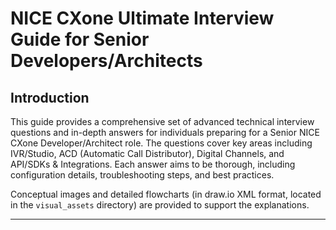 # NICE CXone Ultimate Interview Guide for Senior Developers/Architects

## Introduction

This guide provides a comprehensive set of advanced technical interview questions and in-depth answers for individuals preparing for a Senior NICE CXone Developer/Architect role. The questions cover key areas including IVR/Studio, ACD (Automatic Call Distributor), Digital Channels, and API/SDKs & Integrations. Each answer aims to be thorough, including configuration details, troubleshooting steps, and best practices.

Conceptual images and detailed flowcharts (in draw.io XML format, located in the `visual_assets` directory) are provided to support the explanations.

---
